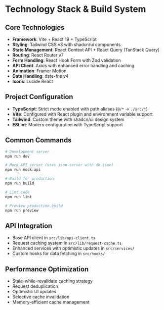 # Technology Stack & Build System

## Core Technologies

- **Framework**: Vite + React 19 + TypeScript
- **Styling**: Tailwind CSS v3 with shadcn/ui components
- **State Management**: React Context API + React Query (TanStack Query)
- **Routing**: React Router v7
- **Form Handling**: React Hook Form with Zod validation
- **API Client**: Axios with enhanced error handling and caching
- **Animation**: Framer Motion
- **Date Handling**: date-fns v4
- **Icons**: Lucide React

## Project Configuration

- **TypeScript**: Strict mode enabled with path aliases (`@/*` → `./src/*`)
- **Vite**: Configured with React plugin and environment variable support
- **Tailwind**: Custom theme with shadcn/ui design system
- **ESLint**: Modern configuration with TypeScript support

## Common Commands

```bash
# Development server
npm run dev

# Mock API server (uses json-server with db.json)
npm run mock:api

# Build for production
npm run build

# Lint code
npm run lint

# Preview production build
npm run preview
```

## API Integration

- Base API client in `src/lib/api-client.ts`
- Request caching system in `src/lib/request-cache.ts`
- Enhanced services with optimistic updates in `src/services/`
- Custom hooks for data fetching in `src/hooks/`

## Performance Optimization

- Stale-while-revalidate caching strategy
- Request deduplication
- Optimistic UI updates
- Selective cache invalidation
- Memory-efficient cache management